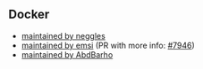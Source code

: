 ## Docker

- [maintained by neggles](https://github.com/neggles/sd-webui-docker)
- [maintained by emsi](https://github.com/emsi/stable-diffusion-webui) (PR with more info: [#7946](https://github.com/AUTOMATIC1111/stable-diffusion-webui/pull/7946))
- [maintained by AbdBarho](https://github.com/AbdBarho/stable-diffusion-webui-docker)